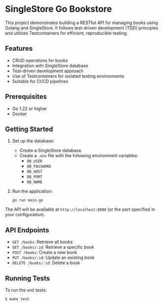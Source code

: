 # SingleStore Go Bookstore

This project demonstrates building a RESTful API for managing books using Golang and SingleStore. It follows test-driven development (TDD) principles and utilizes Testcontainers for efficient, reproducible testing.

## Features

- CRUD operations for books
- Integration with SingleStore database
- Test-driven development approach
- Use of Testcontainers for isolated testing environments
- Suitable for CI/CD pipelines

## Prerequisites

- Go 1.22 or higher
- Docker

## Getting Started

1. Set up the database:
   - Create a SingleStore database.
   - Create a `.env` file with the following environment variables:
     - `DB_USER`
     - `DB_PASSWORD`
     - `DB_HOST`
     - `DB_PORT`
     - `DB_NAME`

2. Run the application:
   ```
   go run main.go
   ```

The API will be available at `http://localhost:8080` (or the port specified in your configuration).

## API Endpoints

- `GET /books`: Retrieve all books
- `GET /books/:id`: Retrieve a specific book
- `POST /books`: Create a new book
- `PUT /books/:id`: Update an existing book
- `DELETE /books/:id`: Delete a book

## Running Tests

To run the unit tests:
```
$ make test
```